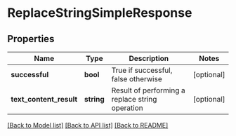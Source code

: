 # ReplaceStringSimpleResponse

## Properties
Name | Type | Description | Notes
------------ | ------------- | ------------- | -------------
**successful** | **bool** | True if successful, false otherwise | [optional] 
**text_content_result** | **string** | Result of performing a replace string operation | [optional] 

[[Back to Model list]](../README.md#documentation-for-models) [[Back to API list]](../README.md#documentation-for-api-endpoints) [[Back to README]](../README.md)


